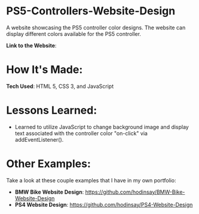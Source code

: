 # PS5-Controllers-Website-Design

A website showcasing the PS5 controller color designs. The website can display different colors available for the PS5 controller. 

**Link to the Website**: 

# How It's Made: 

**Tech Used**: HTML 5, CSS 3, and JavaScript

# Lessons Learned:

- Learned to utilize JavaScript to change background image and display text associated with the controller color "on-click" via addEventListener().

# Other Examples: 

Take a look at these couple examples that I have in my own portfolio:

- **BMW Bike Website Design**: https://github.com/hodinsay/BMW-Bike-Website-Design
- **PS4 Website Design**: https://github.com/hodinsay/PS4-Website-Design
